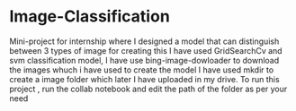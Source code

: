 # Image-Classification
Mini-project for internship where I designed a model that can distinguish between 3 types of image
for creating this I have used GridSearchCv and svm classification model, I have use bing-image-dowloader to download the images whuch i have used to create the model
I have used mkdir to create a image folder which later I have uploaded in my drive.
To run this project , run the collab notebook and edit the path of the folder as per your need
